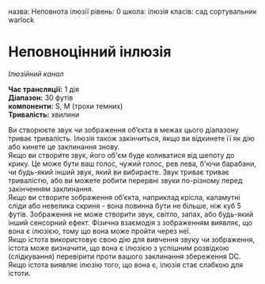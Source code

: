 назва: Неповнота ілюзії рівень: 0 школа: ілюзія класів: сад сортувальник warlock

# Неповноцінний інлюзія
_Ілюзійний канал_

**Час трансляції:** 1 дія    
**Діапазон:** 30 футів    
**компоненти:** S, М (трохи темних)    
**Тривалість:** хвилини

Ви створюєте звук чи зображення об’єкта в межах цього діапазону триває тривалість. Ілюзія також закінчиться, якщо ви відкинете її як дію або кинете це заклинання знову.    
Якщо ви створите звук, його об'єм буде коливатися від шепоту до крику. Це може бути ваш голос, чужий голос, рев лева, б'ючи барабани, чи будь-який інший звук, який ви вибираєте. Звук триває триває тривалістю, або ви можете робити перервні звуки по-різному перед закінченням заклинання.    
Якщо ви створите зображення об’єкта, наприклад крісла, каламутні сліди або невелика скриня - вона повинна бути не більше, ніж куб 5 футів. Зображення не може створити звук, світло, запах, або будь-який інший сенсорний ефект. Фізична взаємодія з зображенням виявляє, що вона є ілюзією, тому що вона може пройти через неї.    
Якщо істота використовує свою дію для вивчення звуку чи зображення, істота може визначити, що вона є ілюзією з успішним розвідкою (слідкування) перевірити проти вашого заклинання збереження DC. Якщо істота виявляє ілюзію того, що вона є, ілюзія стає слабкою для істоти. 